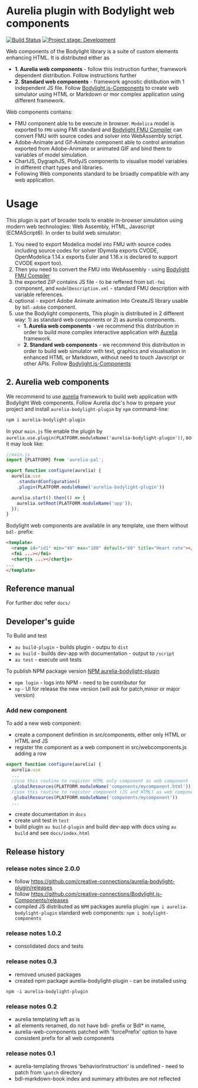 # Aurelia plugin with Bodylight web components 
[![Build Status](https://travis-ci.com/creative-connections/aurelia-bodylight-plugin.svg?branch=master)](https://travis-ci.com/creative-connections/aurelia-bodylight-plugin)
 [![Project stage: Development][project-stage-badge: Development]][project-stage-page]

[project-stage-badge: Development]: https://img.shields.io/badge/Project%20Stage-Development-yellowgreen.svg
[project-stage-page]: https://blog.pother.ca/project-stages/

Web components of the Bodylight library is a suite of custom elements enhancing HTML.
It is distributed either as  
* **1. Aurelia web components** - follow this instruction further, framework dependent distribution. Follow instructions further
* **2. Standard web components** - framework agnostic distibution with 1 independent JS file. Follow [Bodylight.js-Components](https://github.com/creative-connections/Bodylight.js-Components) to create web simulator using HTML or Markdown or mor complex application using different framework.

Web components contains:
* FMU component able to be execute in browser. `Modelica` model is exported to `FMU` using FMI standard and [Bodylight FMU Compiler](https://github.com/creative-connections/Bodylight.js-FMU-Compiler) can convert FMU with source codes and solver into WebAssembly script.
* Adobe-Animate and Gif-Animate component able to control animation exported from Adobe-Animate or animated GIF and bind them to variables of model simulation.
* ChartJS, DygraphJS, PlotlyJS components to visualise model variables in different chart types and libraries.
* Following Web components standard to be broadly compatible with any web application.


# Usage
This plugin is part of broader tools to enable in-browser simulation using modern web technologies: Web Assembly, HTML, Javascript (ECMAScript6).
In order to build web simulator:
1) You need to export Modelica model into FMU with source codes including source codes for solver (Dymola exports CVODE, OpenModelica 1.14.x exports Euler and 1.16.x is declared to support CVODE export too).
2) Then you need to convert the FMU into WebAssembly - using [Bodylight FMU Compiler](https://github.com/creative-connections/Bodylight.js-FMU-Compiler) 
3) the exported ZIP contains JS file - to be reffered from `bdl-fmi` component, and `modelDescription.xml` - standard FMU description with variable references.
4) optional - export Adobe Animate animation into CreateJS library usable by `bdl-adobe` component.
5) use the Bodylight components, This plugin is distributed in 2 different way: 1) as standard web components or 2) as aurelia components.
   * **1. Aurelia web components** - we recommend this distribution in order to build more complex interactive application with [Aurelia](https://aurelia.io) framework.   
   * **2. Standard web components** - we recommend this distribution in order to build web simulator with text, graphics and visualisation in enhanced HTML or Markdown, without need to touch Javscript or other APIs.
    Follow [Bodylight.js-Components](https://github.com/creative-connections/Bodylight.js-Components)  

## 2. Aurelia web components

We recommend to use [aurelia](https://aurelia.io) framework to build web application with Bodylight Web components.
Follow Aurelia doc's how to prepare your project and  install `aurelia-bodylight-plugin` by `npm` command-line:
```bash
npm i aurelia-bodylight-plugin
```

In your `main.js` file enable the plugin by `aurelia.use.plugin(PLATFORM.moduleName('aurelia-bodylight-plugin'))`, so it may look like:
```javascript
//main.js
import {PLATFORM} from 'aurelia-pal';

export function configure(aurelia) {
  aurelia.use
    .standardConfiguration()
    .plugin(PLATFORM.moduleName('aurelia-bodylight-plugin'))

  aurelia.start().then(() => {
    aurelia.setRoot(PLATFORM.moduleName('app'));
  });
}
```
Bodylight web components are available in any template, use them without `bdl-` prefix:
```html
<template>
  <range id="id1" min="40" max="180" default="60" title="Heart rate"></range>
  <fmi ...></fmi>
  <chartjs ...></chartjs>
...
</template>
```
## Reference manual
For further doc refer `docs/` 

## Developer's guide

To Build and test
* `au build-plugin` - builds plugin - outpu to `dist`
* `au build` - builds dev-app with documentation - output to `/script`
* `au test` - execute unit tests

To publish NPM package version [NPM aurelia-bodylight-plugin](https://www.npmjs.com/package/aurelia-bodylight-plugin)
* `npm login` - logs into NPM - need to be contributor for  
* `np` - UI for release the new version (will ask for patch,minor or major version)

### Add new component
To add a new web component:
* create a component definition in src/components, either only HTML or HTML and JS
* register the component as a web component in src/webcomponents.js adding a row
```javascript
export function configure(aurelia) {
  aurelia.use
  ...
  //use this routine to register HTML only component as web component
  .globalResources(PLATFORM.moduleName('components/mycomponent.html'))
  //use this routine to register component (JS and HTML) as web component
  .globalResources(PLATFORM.moduleName('components/mycomponent'))
  ...
```

* create documentation in `docs`
* create unit test in `test` 
* build plugin `au build-plugin` and build dev-app with docs using `au build` and see `docs/index.html` 

## Release history
### release notes since 2.0.0
* follow https://github.com/creative-connections/aurelia-bodylight-plugin/releases 
* follow https://github.com/creative-connections/Bodylight.js-Components/releases
* compiled JS distributed as `NPM` packages aurelia plugin: `npm i aurelia-bodylight-plugin` standard web components: `npm i bodylight-components` 
### release notes 1.0.2
* consolidated docs and tests
### release notes 0.3
* removed unused packages
* created npm package aurelia-bodylight-plugin - can be installed using 
```
npm -i aurelia-bodylight-plugin
```
### release notes 0.2
* aurelia templating left as is
* all elements renamed, do not have bdl- prefix or Bdl* in name,
* aurelia-web-components patched with 'forcePrefix' option to have consistent prefix for all web components
### release notes 0.1
* aurelia-templating throws 'behaviorInstruction' is undefined - need to patch from `\patch` directory
* bdl-markdown-book index and summary attributes are not reflected

